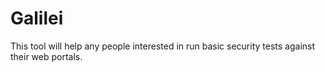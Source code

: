 # Galilei
This tool will help any people interested in run basic security tests against their web portals. 
